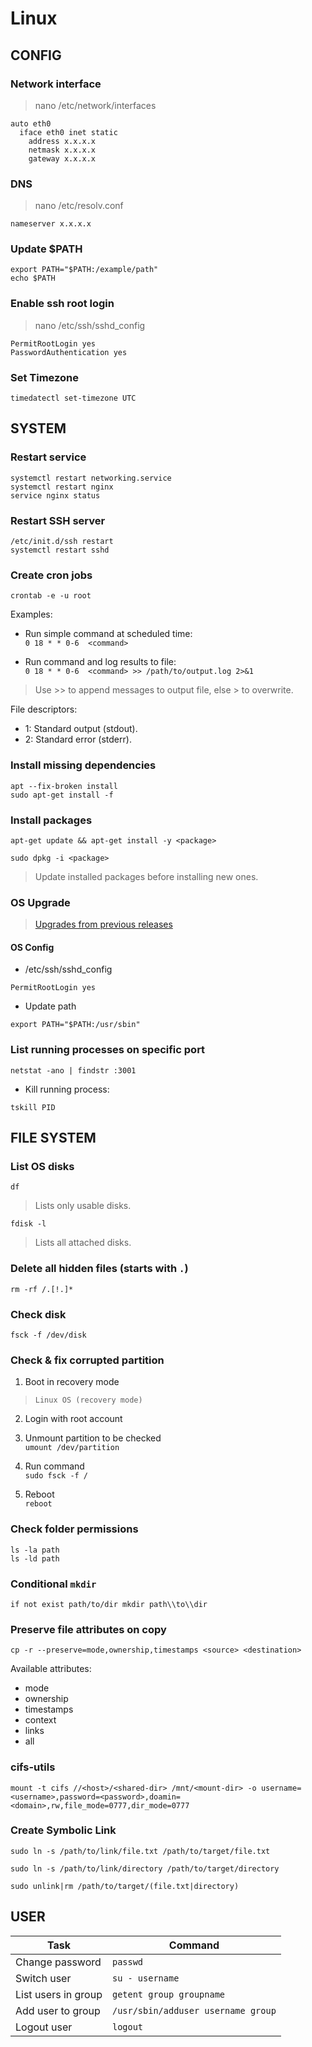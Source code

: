 # Linux

## CONFIG

### Network interface

> nano /etc/network/interfaces

```shell
auto eth0
  iface eth0 inet static
    address x.x.x.x
    netmask x.x.x.x
    gateway x.x.x.x
```

### DNS

> nano /etc/resolv.conf

```shell
nameserver x.x.x.x
```

### Update $PATH

`export PATH="$PATH:/example/path"`\
`echo $PATH`

### Enable ssh root login

> nano /etc/ssh/sshd_config

```ascii
PermitRootLogin yes
PasswordAuthentication yes
```

### Set Timezone

`timedatectl set-timezone UTC`

## SYSTEM

### Restart service

`systemctl restart networking.service`\
`systemctl restart nginx`\
`service nginx status`

### Restart SSH server

`/etc/init.d/ssh restart`\
`systemctl restart sshd`

### Create cron jobs
`crontab -e -u root`

Examples:
* Run simple command at scheduled time:\
`0 18 * * 0-6  <command>`

* Run command and log results to file:\
`0 18 * * 0-6  <command> >> /path/to/output.log 2>&1`
> Use >> to append messages to output file, else > to overwrite.

File descriptors:
* 1: Standard output (stdout).
* 2: Standard error (stderr).

### Install missing dependencies
`apt --fix-broken install`\
`sudo apt-get install -f`

### Install packages

```shell
apt-get update && apt-get install -y <package>
```

```shell
sudo dpkg -i <package>
```

> Update installed packages before installing new ones.

### OS Upgrade
> [Upgrades from previous releases](https://www.debian.org/releases/lenny/amd64/release-notes/ch-upgrading.en.html)

#### OS Config

* /etc/ssh/sshd_config
```ascii
PermitRootLogin yes
```
* Update path
```shell
export PATH="$PATH:/usr/sbin"
```

### List running processes on specific port

```shell
netstat -ano | findstr :3001
```

- Kill running process:

```shell
tskill PID
```

## FILE SYSTEM

### List OS disks

`df`

> Lists only usable disks.

`fdisk -l`

> Lists all attached disks.

### Delete all hidden files (starts with `.`)

```shell
rm -rf /.[!.]*
```

### Check disk

```shell
fsck -f /dev/disk
```

### Check & fix corrupted partition

1. Boot in recovery mode
> `Linux OS (recovery mode)`

2. Login with root account

3. Unmount partition to be checked\
`umount /dev/partition`

4. Run command\
`sudo fsck -f /`

5. Reboot\
`reboot`

### Check folder permissions

`ls -la path`\
`ls -ld path`

### Conditional `mkdir`

```Shell
if not exist path/to/dir mkdir path\\to\\dir
```

### Preserve file attributes on copy
`cp -r --preserve=mode,ownership,timestamps <source> <destination>`

Available attributes:
- mode
- ownership
- timestamps
- context
- links
- all

### cifs-utils

```shell
mount -t cifs //<host>/<shared-dir> /mnt/<mount-dir> -o username=<username>,password=<password>,doamin=<domain>,rw,file_mode=0777,dir_mode=0777
```

### Create Symbolic Link

```shell
sudo ln -s /path/to/link/file.txt /path/to/target/file.txt

sudo ln -s /path/to/link/directory /path/to/target/directory
```

```shell
sudo unlink|rm /path/to/target/(file.txt|directory)
```

## USER

| Task                    | Command                               |
|---                      |---                                    |
| Change password         |   `passwd`                            |
| Switch user             | `su - username`                       |
| List users in group     | `getent group groupname`              |
| Add user to group       | `/usr/sbin/adduser username group`    |
| Logout user             | `logout`                              |
